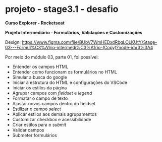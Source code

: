 # projeto - stage3.1 - desafio
**Curso Explorer - Rocketseat**

**Projeto Intermediário - Formulários, Validações e Customizações**

Design: https://www.figma.com/file/BUbV7WmHEDxdRbgLOLKUtY/Stage-03---Formul%C3%A1rio-intermedi%C3%A1rio-(Copy)?node-id=3%3A4


Por meio do módulo 03, parte 01, foi possível:
- Entender os campos HTML
- Entender como funcionam os formulários no HTML
- Simular a busca do google
- Iniciar a estrutura do HTML e configurações do VSCode
- Iniciar os estilos da página
- Agrupar campos com _fieldset_ e _legend_
- Formatar o campo de texto
- Ajustar novos campos dentro do fieldset
- Estilizar o campo _select_
- Aplicar estilos aos demais agrupamentos
- Customizar checkbox e acessibilidade
- Criar estilos para o _submit_
- Validar campos
- Submeter formulários
